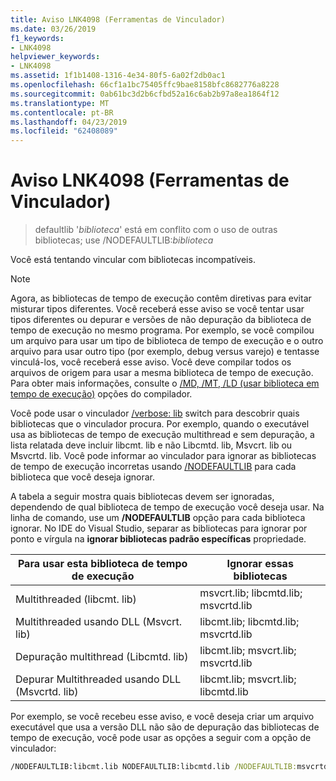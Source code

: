 ```yaml
---
title: Aviso LNK4098 (Ferramentas de Vinculador)
ms.date: 03/26/2019
f1_keywords:
- LNK4098
helpviewer_keywords:
- LNK4098
ms.assetid: 1f1b1408-1316-4e34-80f5-6a02f2db0ac1
ms.openlocfilehash: 66cf1a1bc75405ffc9bae8158bfc8682776a8228
ms.sourcegitcommit: 0ab61bc3d2b6cfbd52a16c6ab2b97a8ea1864f12
ms.translationtype: MT
ms.contentlocale: pt-BR
ms.lasthandoff: 04/23/2019
ms.locfileid: "62408089"
---
```

# <a name="linker-tools-warning-lnk4098"></a>Aviso LNK4098 (Ferramentas de Vinculador)

> defaultlib '*biblioteca*' está em conflito com o uso de outras bibliotecas; use /NODEFAULTLIB:*biblioteca*

Você está tentando vincular com bibliotecas incompatíveis.

> [!NOTE]
> Agora, as bibliotecas de tempo de execução contêm diretivas para evitar misturar tipos diferentes. Você receberá esse aviso se você tentar usar tipos diferentes ou depurar e versões de não depuração da biblioteca de tempo de execução no mesmo programa. Por exemplo, se você compilou um arquivo para usar um tipo de biblioteca de tempo de execução e o outro arquivo para usar outro tipo (por exemplo, debug versus varejo) e tentasse vinculá-los, você receberá esse aviso. Você deve compilar todos os arquivos de origem para usar a mesma biblioteca de tempo de execução. Para obter mais informações, consulte o [/MD, /MT, /LD (usar biblioteca em tempo de execução)](../../build/reference/md-mt-ld-use-run-time-library.md) opções do compilador.

Você pode usar o vinculador [/verbose: lib](../../build/reference/verbose-print-progress-messages.md) switch para descobrir quais bibliotecas que o vinculador procura. Por exemplo, quando o executável usa as bibliotecas de tempo de execução multithread e sem depuração, a lista relatada deve incluir libcmt. lib e não Libcmtd. lib, Msvcrt. lib ou Msvcrtd. lib. Você pode informar ao vinculador para ignorar as bibliotecas de tempo de execução incorretas usando [/NODEFAULTLIB](../../build/reference/nodefaultlib-ignore-libraries.md) para cada biblioteca que você deseja ignorar.

A tabela a seguir mostra quais bibliotecas devem ser ignoradas, dependendo de qual biblioteca de tempo de execução você deseja usar. Na linha de comando, use um **/NODEFAULTLIB** opção para cada biblioteca ignorar. No IDE do Visual Studio, separar as bibliotecas para ignorar por ponto e vírgula na **ignorar bibliotecas padrão específicas** propriedade.

| Para usar esta biblioteca de tempo de execução | Ignorar essas bibliotecas |
|-----------------------------------|----------------------------|
| Multithreaded (libcmt. lib) | msvcrt.lib; libcmtd.lib; msvcrtd.lib |
| Multithreaded usando DLL (Msvcrt. lib) | libcmt.lib; libcmtd.lib; msvcrtd.lib |
| Depuração multithread (Libcmtd. lib) | libcmt.lib; msvcrt.lib; msvcrtd.lib |
| Depurar Multithreaded usando DLL (Msvcrtd. lib) | libcmt.lib; msvcrt.lib; libcmtd.lib |

Por exemplo, se você recebeu esse aviso, e você deseja criar um arquivo executável que usa a versão DLL não são de depuração das bibliotecas de tempo de execução, você pode usar as opções a seguir com a opção de vinculador:

```cmd
/NODEFAULTLIB:libcmt.lib NODEFAULTLIB:libcmtd.lib /NODEFAULTLIB:msvcrtd.lib
```